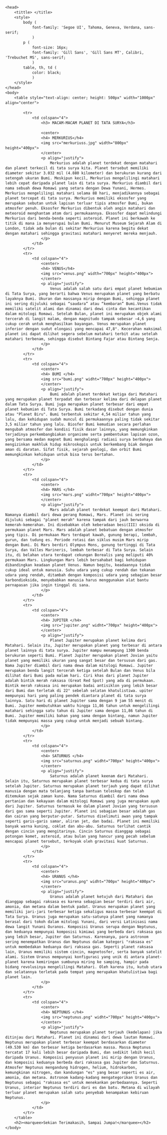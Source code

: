 	<head>
		<tittle> </title>
		<style>
			body (
				font-family: 'Segoe UI', Tahoma, Geneva, Verdana, sans-serif;
				)
			p (
				font-size: 16px;
				font-family: 'Gill Sans', 'Gill Sans MT', Calibri, 'Trebuchet MS', sans-serif;
				)
			table, th, td (
				color: black;
				)
		</style>
	</head>
	<body>
		<table style="text-align: center; height: 500px" width="1000px" align="center">
			
			<tr>
				<td colspan="4">
					<h3> MACAM-MACAM PLANET DI TATA SURYA</h3>
					
					<center>
					<h4> MERKURIUS</h4>
					<img src="merkuriuss.jpg" width="800px" height="400px">
					</center>
					<p align="justify">
						Merkurius adalah planet terdekat dengan matahari dan planet terkecil di tata surya kita. Planet tersebut memiliki diameter sekitar 3.032 mil (4.880 kilometer) dan berukuran kurang dari setengah ukuran Bumi. Meskipun kecil, Merkurius mengelilingi matahari lebih cepat daripada planet lain di tata surya. Merkurius diambil dari nama sebuah dewa Romawi yang setara dengan Dewa Yunani, Hermes. Merkurius mengelilingi matahari selama 88 hari, menjadikannya sebagai planet tercepat di tata surya. Merkurius memiliki eksosfer yang merupakan sebutan untuk lapisan terluar tipis atmosfer Bumi, bukan atmosfer penuh. Eksosfer Merkurius dibentuk oleh angin matahari dan meteoroid menghantam atom dari permukaannya. Eksosfer dapat melindungi Merkurius dari benda-benda seperti asteroid. Planet ini berkawah ke titik di mana ia menyerupai bulan Bumi. Menurut Museum Sejarah Alam di London, tidak ada bulan di sekitar Merkurius karena begitu dekat dengan matahari sehingga gravitasi matahari menyeret mereka menjauh.
					</p>
				</td>
			</tr>
			<tr>
				<td colspan="4">
					<center>
					<h4> VENUS</h4>
					<img src="venus.png" width="700px" height="400px">
					</center>
					<p align="justify">
						Venus adalah salah satu dari empat planet kebumian di Tata Surya, yang berarti bahwa Venus merupakan planet yang berbatu layaknya Bumi. Ukuran dan massanya mirip dengan Bumi, sehingga planet ini sering dijuluki sebagai “saudara” atau “kembaran” Bumi.Venus tidak memiliki satelit alami dan dinamai dari dewi cinta dan kecantikan dalam mitologi Romawi. Setelah Bulan, planet ini merupakan objek alami tercerah di langit malam, dengan magnitudo tampak sebesar −4,6 yang cukup cerah untuk menghasilkan bayangan. Venus merupakan planet inferior dengan sudut elongasi yang mencapai 47,8°. Kecerahan maksimal planet ini dapat dilihat segera sebelum matahari terbit atau setelah matahari terbenam, sehingga disebut Bintang Fajar atau Bintang Senja.
					</p>
				</td>
			</tr>
			<tr>
				<td colspan="4">
					<center>
					<h4> BUMI </h4>
					<img src="bumi.png" widht="700px" height="400px">
					</center>
					<p align="justify">
						Bumi adalah planet terdekat ketiga dari Matahari yang merupakan planet terpadat dan terbesar kelima dari delapan planet dalam Tata Surya. Bumi juga merupakan planet terbesar dari empat planet kebumian di Tata Surya. Bumi terkadang disebut dengan dunia atau "Planet Biru". Bumi terbentuk sekitar 4,54 miliar tahun yang lalu, dan kehidupan sudah muncul di permukaannya paling tidak sekitar 3,5 miliar tahun yang lalu. Biosfer Bumi kemudian secara perlahan mengubah atmosfer dan kondisi fisik dasar lainnya, yang memungkinkan terjadinya perkembangbiakan organisme serta pembentukan lapisan ozon, yang bersama medan magnet Bumi menghalangi radiasi surya berbahaya dan mengizinkan makhluk hidup mikroskopis untuk berkembang biak dengan aman di daratan. Sifat fisik, sejarah geologi, dan orbit Bumi memungkinkan kehidupan untuk bisa terus bertahan.
					</p>
				</td>
			</tr>
			<tr>
				<td colspan="4">
					<center>
					<h4> MARS </h4>
					<img src="mars.png" widht="700px" height="400px">
					</center>
					<p align="justify">
						Mars adalah planet terdekat keempat dari Matahari. Namanya diambil dari dewa perang Romawi, Mars. Planet ini sering dijuluki sebagai "planet merah" karena tampak dari jauh berwarna kemerah-kemerahan. Ini disebabkan oleh keberadaan besi(III) oksida di permukaan planet Mars. Mars adalah planet bebatuan dengan atmosfer yang tipis. Di permukaan Mars terdapat kawah, gunung berapi, lembah, gurun, dan tudung es. Periode rotasi dan siklus musim Mars mirip dengan Bumi. Di Mars berdiri Olympus Mons, gunung tertinggi di Tata Surya, dan Valles Marineris, lembah terbesar di Tata Surya. Selain itu, di belahan utara terdapat cekungan Borealis yang meliputi 40% permukaan Mars. Lingkungan Mars lebih bersahabat bagi kehidupan dibandingkan keadaan planet Venus. Namun begitu, keadaannya tidak cukup ideal untuk manusia. Suhu udara yang cukup rendah dan tekanan udara yang rendah, ditambah dengan komposisi udara yang sebagian besar karbondioksida, menyebabkan manusia harus menggunakan alat bantu pernapasan jika ingin tinggal di sana.
					</p>
				</td>
			</tr>
			<tr>
				<td colspan="4">
					<center>
					<h4> JUPITER </h4>
					<img src="jupiter.png" widht="700px" height="400px">
					</center>
					<p align="justify">
						Planet Jupiter merupakan planet kelima dari Matahari. Selain itu, Jupiter merupakan planet yang terbesar di antara planet lainnya di tata surya. Jupiter mampu menampung 1300 benda berukuran seperti Bumi. Planet Jupiter merupakan planet Jovian yaitu planet yang memiliki ukuran yang sangat besar dan tersusun dari gas. Nama Jupiter diambil dari nama dewa dalam mitologi Romawi. Jupiter merupakan benda langit tercerah ketiga setelah Bulan dan Venus bila dilihat dari Bumi pada malam hari. Ciri khas dari planet Jupiter adalah bintik merah raksasa (Great Red Spot) yang ada di permukaan. Bintik merah raksasa ini merupakan badai antisiklon yang lebih besar dari Bumi dan terletak di 22° sebelah selatan khatulistiwa. upiter mempunyai hari yang paling pendek diantara planet di tata surya lainnya. Satu hari di planet Jupiter sama dengan 9 jam 55 menit di Bumi. Jupiter membutuhkan waktu hingga 11,86 tahun untuk mengelilingi matahari sehingga satu tahun di Jupiter sama dengan 11,86 tahun di Bumi. Jupiter memiliki bahan yang sama dengan bintang, namun Jupiter tidak mempunyai massa yang cukup untuk menjadi sebuah bintang.
					</p>
				</td>
			</tr>
			<tr>
				<td colspan="4">
					<center>
					<h4> SATURNUS </h4>
					<img src="saturnus.png" widht="700px" height="400px">
					</center>
					<p align="justify">
						Saturnus adalah planet keenam dari Matahari. Selain itu, Saturnus merupakan planet terbesar kedua di tata surya setelah Jupiter. Saturnus merupakan planet terjauh yang dapat dilihat manusia dengan mata telanjang tanpa bantuan teleskop dan telah ditemukan sejak zaman kuno. Nama Saturnus diambil dari nama dewa pertanian dan kekayaan dalam mitologi Romawi yang juga merupakan ayah dari Jupiter. Saturnus termasuk ke dalam planet Jovian yang tersusun dari gas sama seperti Jupiter. Planet ini sebagian besar adalah gas dan cairan yang berputar-putar. Saturnus diselimuti awan yang tampak seperti garis-garis samar, aliran jet, dan badai. Planet ini memiliki banyak warna kuning, coklat dan abu-abu. Saturnus terlihat cantik dengan cincin yang mengitarinya. Cincin Saturnus dianggap sebagai potongan komet, asteroid, atau bulan yang hancur yang pecah sebelum mencapai planet tersebut, terkoyak oleh gravitasi kuat Saturnus.
					</p>
				</td>
			</tr>
			<tr>
				<td colspan="4">
					<center>
					<h4> URANUS </h4>
					<img src="uranus.png" widht="700px" height="400px">
					</center>
					<p align="justify">
						Uranus adalah planet ketujuh dari Matahari dan dianggap sebagai raksasa es karena sebagian besar terdiri dari air, amonia, dan metana dalam bentuk padat. Uranus merupakan planet yang memiliki jari-jari terbesar ketiga sekaligus massa terbesar keempat di Tata Surya. Uranus juga merupakan satu-satunya planet yang namanya berasal dari tokoh dalam mitologi Yunani, dari versi Latinisasi nama dewa langit Yunani Ouranos. Komposisi Uranus serupa dengan Neptunus, dan keduanya mempunyai komposisi kimiawi yang berbeda dari raksasa gas yang lebih besar, Jupiter dan Saturnus. Karenanya, para astronom sering menempatkan Uranus dan Neptunus dalam kategori "raksasa es" untuk membedakan keduanya dari raksasa gas. Seperti planet raksasa lain, Uranus memiliki sistem cincin, magnetosfer, serta banyak satelit alami. Sistem Uranus mempunyai konfigurasi yang unik di antara planet-planet karena kemiringan sumbunya miring ke samping, hampir pada bidang revolusinya mengelilingi Matahari. Oleh karena itu, kutub utara dan selatannya terletak pada tempat yang merupakan khatulistiwa bagi planet lain.
					</p>
				</td>
			</tr>
			<tr>
				<td colspan="4">
					<center>
					<h4> NEPTUNUS </h4>
					<img src="neptunus.png" widht="700px" height="400px">
					</center>
					<p align="justify">
						Neptunus merupakan planet terjauh (kedelapan) jika ditinjau dari Matahari. Planet ini dinamai dari dewa lautan Romawi. Neptunus merupakan planet terbesar keempat berdasarkan diameter (49.530 km) dan terbesar ketiga berdasarkan massa. Massa Neptunus tercatat 17 kali lebih besar daripada Bumi, dan sedikit lebih kecil daripada Uranus. Komposisi penyusun planet ini mirip dengan Uranus, dan komposisi keduanya berbeda dari raksasa gas Jupiter dan Saturnus. Atmosfer Neptunus mengandung hidrogen, helium, hidrokarbon, kemungkinan nitrogen, dan kandungan "es" yang besar seperti es air, amonia, dan metana. Astronom kadang-kadang mengategorikan Uranus dan Neptunus sebagai "raksasa es" untuk menekankan perbedaannya. Seperti Uranus, interior Neptunus terdiri dari es dan batu. Metana di wilayah terluar planet merupakan salah satu penyebab kenampakan kebiruan Neptunus.
					</p>
				</td>
			</tr>
		</table>
		<h2><marquee>Sekian Terimakasih, Sampai Jumpa!</marquee></h2>
	</body>
</html>
